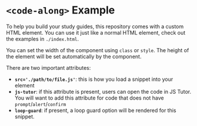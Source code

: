 # `<code-along>` Example

To help you build your study guides, this repository comes with a custom HTML element. You can use it just like a normal HTML element, check out the examples in `./index.html`.

You can set the width of the component using `class` or `style`. The height of the element will be set automatically by the component.

There are two important attributes:

- **`src='./path/to/file.js'`**: this is how you load a snippet into your element
- **`js-tutor`**: if this attribute is present, users can open the code in JS Tutor. You will want to add this attribute for code that does not have `prompt`/`alert`/`confirm`
- **`loop-guard`**: if present, a loop guard option will be rendered for this snippet.
